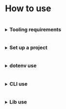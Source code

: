 # How to use

<details>
<summary><h3 style="display: inline-block">Tooling requirements</h3></summary>

The basic use requirements:
* [NodeJS version 18+](https://nodejs.org/)
* NPM
  > There appear to be dependency mapping issues with `Yarn` v1.x.x lock files, `Typescript` and `webpack`, and specific dependencies
  > using ES modules. If you do decide to use [Yarn](https://yarnpkg.com) use the latest version.
</details>

<details>
<summary><h3 style="display: inline-block">Set up a project</h3></summary>

`weldable` makes assumptions on project structure in order to be up and moving. Many of these assumptions can be
overridden, or ignored, to fit your own preferences.

Assumptions `weldable` presets...
- `src` project directory, `Your project -> src -> your work`
- `index.(js|mjs|cjs|jsx|ts|mts|cts|tsx)` application prefix and possible extensions located in `src`, `Your project -> src -> index.(js|mjs|cjs|jsx|ts|mts|cts|tsx)` 
- `dist` directory for webpack bundle output, `Your project -> dist`
- `localhost` host name
- `port` default of `3000`

> To alter these presets see [`dotenv`](#dotenv-use) use.

#### Basic setup
> All setup directions are based on a MacOS experience. If Linux, or Windows, is used and
you feel the directions could be updated please open a pull request to update documentation.

**For those with experience**, to get up and running quickly...

1. Confirm you installed the correct version of [NodeJS](https://nodejs.org)
1. Confirm you added `weldable` as a `dependency` to your project
1. Make sure you have a `src` directory with at least an `index.(js|ts)`
1. Create NPM scripts that reference the `weldable` CLI
   ```
   "scripts": {
    "build": "weldable",
    "start": "weldable -e development"
   },
   ```
1. Run the NPM scripts and that's it, customize away!

**And for those with less experience**, directions for all...

1. Confirm you installed the correct version of [NodeJS](https://nodejs.org/). The current minimum NodeJS version is noted on the main [README.md](./README.md)
1. Create a new directory, open your terminal and change directories into it
   ```
   $ cd ./[new_directory]
   ```
1. Create your `package.json` file. You can use the terminal to initialize the project, you'll be asked questions (there are defaults, just hit enter or fill them out)...
   ```
   $ npm init
   ```
1. After creating `package.json`. Add `weldable` as a `devDependency` via the terminal
   ```
   $ npm i weldable --save-dev
   ```
1. Next, add a `src` directory to your new directory, like `new_directory -> src`
1. Next, add an `index.js` file to `src`, like `new_directory -> src -> index.js`
1. Add the following contents to `index.js`
   ```
   const body = document.querySelector('BODY');
   const div = document.createElement('div');
   div.innerText = `hello world`;
   body.appendChild(div);
   ```
1. To get everything running, we need to add some NPM scripts inside the `package.json` `scripts` section
   ```
   "scripts": {
    "build": "weldable",
    "start": "weldable -e development"
   },
   ```
1. Next, in the terminal, lets run the development mode.
   ```
   $ npm start
   ```
   > If everything is working correctly you should see messaging telling you where files are running.
   >
   > If everything did NOT work, you may receive messaging from `weldable`, or `webpack`, explaining what the issue is.
   > If you receive no error messaging a standard practice is to reconfirm you have the correct tooling installed and walk
   > back through the previous steps.
1. Finally, in the terminal, we'll create our bundle
   ```
   $ npm run build
   ```
   > If everything is working correctly you should see messaging telling you basic bundle stats and a successful completion message.
   > You can access your bundle under the `dist` directory.
   >
   > If things are NOT working, `weldable` and `webpack` should provide messaging to help you
   > debug why your bundle isn't being compiled 

#### Set up a JS framework, like React
At its most basic `weldable` does not work out of the box with frameworks, like React, unless a loader we've included happens to support 
said framework, such as `ts-loader` and `React`.

What that means is you may have to modify and use your own webpack configuration loader.

**Set up a React project with `ts-loader`**

1. Confirm you installed the correct version of [NodeJS](https://nodejs.org)
1. Confirm you added [`weldable`](https://www.npmjs.com/package/weldable) as a `dependency` to your project
1. Confirm you added [`react`](https://www.npmjs.com/package/react) and [`react-dom`](https://www.npmjs.com/package/react-dom) as `dependencies` for your project
1. Create a basic `tsconfig.json` in the root of your project directory with the following content. After everything is working modify as needed.
   ```
     {
       "compilerOptions": {
         "allowJs": true,
         "allowSyntheticDefaultImports": true,
         "jsx": "react",
         "module": "esnext",
         "moduleResolution": "node"
       }
     }
   ```

1. Make sure you have a `src` directory with at least an `index.tsx`, and the following content.
   ```
     import React from 'react';
     import { createRoot } from 'react-dom/client';

     const body = document.querySelector('BODY');
     const div = document.createElement('div');
     body?.appendChild(div);
   
     const App = () => <>hello world</>; 
   
     const root = createRoot(div);
     root.render(<App />);
    
   ```
1. Create NPM scripts that reference the `weldable` CLI
   ```
     "scripts": {
      "build": "weldable -l ts",
      "start": "weldable -e development -l ts"
     }
   ```
1. Run the NPM scripts and that's it. You should see `hello world`, when you run `$ npm start`, displayed in a browser window.
   > If the browser failed to open you can find the content at http://localhost:3000/


**Set up a React project with `babel-loader`**

1. Confirm you installed the correct version of [NodeJS](https://nodejs.org)
1. Confirm you added [`weldable`](https://www.npmjs.com/package/weldable) as a `dependency` to your project
1. Confirm you added [`react`](https://www.npmjs.com/package/react) and [`react-dom`](https://www.npmjs.com/package/react-dom) as `dependencies` for your project
1. Create a basic `babel.config.js` file with the following content
   ```
     module.exports = {};
   ```
1. Create a basic `webpack.config.js` in the root of your project directory with the following content. After everything working modify as needed.
   ```
     const { babelLoaderResolve, babelPresetEnvResolve, babelPresetReactResolve } = require('weldable/lib/packages');

     module.exports = ({ SRC_DIR } = {}) => ({
       module: {
         rules: [
           {
             test: /\.(jsx|js)?$/,
             include: [SRC_DIR],
             use: [
               {
                 loader: babelLoaderResolve,
                 options: {
                   presets: [babelPresetEnvResolve, babelPresetReactResolve]
                 }
               }
             ]
           }
         ]
       }
     });
   ```

1. Make sure you have a `src` directory with at least an `index.js`, and the following content.
   ```
     import React from 'react';
     import { createRoot } from 'react-dom/client';

     const body = document.querySelector('BODY');
     const div = document.createElement('div');
     body?.appendChild(div);
   
     const App = () => <>hello world</>; 
   
     const root = createRoot(div);
     root.render(<App />);
    
   ```
1. Create NPM scripts that reference the `weldable` CLI
   ```
     "scripts": {
      "build": "weldable -x ./webpack.config.js",
      "start": "weldable -e development -x ./webpack.config.js"
     }
   ```
1. Run the NPM scripts and that's it. You should see `hello world`, when you run `$ npm start`, displayed in a browser window.
   > If the browser failed to open you can find the content at http://localhost:3000/

</details>

<details>
<summary><h3 style="display: inline-block">dotenv use</h3></summary>

`weldable` makes use of dotenv parameters for aspects of webpack configuration overrides.
> Instead of dotenv files you can choose to export parameters via the terminal

#### dotenv via terminal
Using the terminal to handle dotenv parameters
Set a parameter
```shell
export YOUR_DOTENV_PARAM="lorem ipsum"; echo $YOUR_DOTENV_PARAM
```
Unset a parameter
```shell
unset YOUR_DOTENV_PARAM; echo $YOUR_DOTENV_PARAM
```

#### dotenv via files
dotenv files are structured to cascade, similar to stylesheets. Each additional dotenv file builds settings from a root `.env` file.

```
 .env = base dotenv file settings
 .env.local = local settings overrides that enhance the base .env settings
 .env -> .env.development = development settings that enhances the base .env settings
 .env -> .env.development.local = local run development settings that enhances the base .env and .env.development settings
 .env -> .env.production = build modifications associated with all environments
 .env -> .env.production.local = local run build modifications that enhance the base .env and .env.production settings
```

In certain instances it is encouraged that you `.gitignore` all dotenv files since they can contain application settings.
For this framework, however, we encourage application settings being applied to `.env*.local` files and adding 2 entries
to your project's `.gitignore`

```
!.env
.env*.local
```

This allows you to have both local settings that are NOT checked in, and settings that are.

**Available dotenv parameters**

`weldable` makes use of exposed dotenv parameters to handle webpack configuration settings...

| dotenv parameter               | definition                                                                                                                                                                                                                                                                                                                                                                   | default value |
|--------------------------------|------------------------------------------------------------------------------------------------------------------------------------------------------------------------------------------------------------------------------------------------------------------------------------------------------------------------------------------------------------------------------|---------------|
| RELATIVE_DIRNAME (*read only*) | A dynamically build populated string reference for the root context path                                                                                                                                                                                                                                                                                                     |               |
| APP_INDEX_PREFIX               | A static string for the webpack application entry file `[APP_INDEX_PREFIX].[ext]`                                                                                                                                                                                                                                                                                            | index         |
| DIST_DIR                       | A static string for the webpack build output directory                                                                                                                                                                                                                                                                                                                       | ./dist        |
| HOST                           | A static string for the webpack dev server host                                                                                                                                                                                                                                                                                                                              | localhost     |
| HTML_INDEX_DIR                 | A static string referencing what directory your `index.html` file is located. If there is no `index.html`, webpack is nice, it'll create one for you.                                                                                                                                                                                                                        | ./src         |
| NODE_ENV                       |                                                                                                                                                                                                                                                                                                                                                                              |               |
| PORT                           | A static number for the webpack dev server port                                                                                                                                                                                                                                                                                                                              | 3000          |
| OPEN_PATH                      | A static string for the webpack dev server browser open path                                                                                                                                                                                                                                                                                                                 |               |
| PUBLIC_PATH                    | A static string for the webpack output base expected path of your application. **Tip: This parameter can cause `webpack` to reference an incorrect path, specifically for static assets and your bundle output, resulting in `404`s and hair-pulling during development, see [`webpack` docs for more info](https://webpack.js.org/configuration/output/#outputpublicpath)** | /             |
| PUBLIC_URL                     | A static string alias for PUBLIC_PATH                                                                                                                                                                                                                                                                                                                                        | /             |
| SRC_DIR                        | A static string for application source directory                                                                                                                                                                                                                                                                                                                             | ./src         |
| STATIC_DIR                     | A static string associated with the directory containing static build assets. We've generally used this directory for files included directly in `index.html`, and resources included with XHR. **Warning: importing, or requiring, assets from this directory to within the `SRC_DIR` WILL cause webpack to attempt bundling the asset along with copying it!**             |               |
| UI_NAME                        | A static string title for `index.html`. `index.html` being a file you, or webpack, creates within the STATIC_DIR                                                                                                                                                                                                                                                             |               |

> Technically all dotenv parameters are strings. When consuming them it is important to cast them accordingly.
</details>

<details>
<summary><h3 style="display: inline-block">CLI use</h3></summary>

Basic CLI functionality can also be viewed under a simple terminal command
```shell
$ weldable -h
```

#### Options
| CLI OPTION     | DESCRIPTION                                                                                                                                                                                                                                         | CHOICES                                                                         | DEFAULT      |
|----------------|-----------------------------------------------------------------------------------------------------------------------------------------------------------------------------------------------------------------------------------------------------|---------------------------------------------------------------------------------|--------------|
| -e, --env      | Use a default configuration type if NODE_ENV is not set to the available choices of "development" and "production"                                                                                                                                  | development, production                                                         | production   |
| -l, --loader   | Preprocess loader, use the classic JS (babel-loader), TS (ts-loader), or "none" to use webpack defaults, or a different loader.                                                                                                                     | js, ts, none                                                                    | js           |
| -s, --stats    | Stats output level for NodeJS API                                                                                                                                                                                                                   | errors-only, errors-warnings, minimal, none, normal, verbose, detailed, summary | normal       |
| --statsFile    | Output JSON webpack bundle stats for use with "webpack-bundle-analyzer". Use the default or enter a relative path and filename                                                                                                                      |                                                                                 | ./stats.json |
| --tsconfig     | Generate a base tsconfig from one of the available NPM @tsconfig/[base]. An existing tsconfig.json will override this option, see "tsconfig-opt". This option can be run without running webpack.                                                   | create-react-app, node18, node20, react-native, recommended, strictest          |              |
| --tsconfig-opt | Regenerate or merge a tsconfig. Useful if a tsconfig already exists. Requires the use of "tsconfig" option                                                                                                                                          | merge, regen                                                                    | regen        |
| -x, --extend   | Extend, or override, the default configs with your own relative path webpack configs using webpack merge. Configuration can be a callback that returns a webpack config object, available dotenv parameters are returned as the callback parameter. |                                                                                 |              |
| -h, --help     |                                                                                                                                                                                                                                                     |                                                                                 |              |
| -v, --version  |                                                                                                                                                                                                                                                     |                                                                                 |              |

#### Use the CLI with NPM scripts
CLI usage can be placed under NPM scripts

A basic development start, and production build, using your own scripts

   ```js
   "scripts": {
     "start": "weldable -e development",
     "build": "weldable"
   }
   ```

A development start, and production build, using your own webpack configurations merged with the defaults.

   ```js
   "scripts": {
     "start": "weldable -e development -x ./webpack.yourCustomBuild.js -x ./webpack.developmentBuild.js",
     "build": "weldable -x ./webpack.yourCustomBuild.js -x ./webpack.productionBuild.js"
   }
   ```
</details>

<details>
<summary><h3 style="display: inline-block">Lib use</h3></summary>

The `lib` aspect of `weldable` is exported as CommonJS and is intended to be run as part of your build process without the need to install many additional packages.

Two primary things are exposed through `weldable`...
- packages, such as `webpack-merge`
- and `weldable` "helper" functions

Example use within build files...
```
const { dotenv } = require('weldable');

const dotenvFunc = dotenv.[FUNC];
```

#### Exposed packages
See our [package.json](./package.json) `dependencies` for exposed packages.

You can also use the `weldable` namespace, or you can always call the package directly...
```
const packages = require('weldable/lib/packages');

const aPackage = packages.[PACKAGE_NAME];
```

**Heads up**
- Packages is kept separated from `weldable` functions due to ES module loading. Certain packages do but others don't provide modules which can cause issues with tooling, such as `Jest`.
- Every package has 2 exported aspects, the `required` package and a `require.resolve`
- We do not provide package use documentation. For package use review associated package.
- All packages retain their respective license. It is your responsibility to use said packages accordingly.

> The `weldable` lib bundles a [`txt` resource](./lib/packagesLicenses.txt) containing available license materials.

| PACKAGES                        | EXPOSED NAME                                                    |
|---------------------------------|-----------------------------------------------------------------|
| @babel/core                     | babelCore, babelCoreResolve                                     |
| @babel/plugin-transform-runtime | babelPluginTransformRuntime, babelPluginTransformRuntimeResolve |
| @babel/preset-env               | babelPresetEnv, babelPresetEnvResolve                           |
| @babel/preset-react             | babelPresetReact, babelPresetReactResolve                       |
| @tsconfig/create-react-app      | N/A                                                             |
| @tsconfig/node18                | N/A                                                             |
| @tsconfig/node20                | N/A                                                             |
| @tsconfig/react-native          | N/A                                                             |
| @tsconfig/recommended           | N/A                                                             |
| @tsconfig/strictest             | N/A                                                             |
| babel-loader                    | babelLoader, babelLoaderResolve                                 |
| copy-webpack-plugin             | CopyWebpackPlugin, CopyWebpackPluginResolve                     |
| css-loader                      | cssLoader, cssLoaderResolve                                     |
| css-minimizer-webpack-plugin    | CssMinimizerWebpackPlugin, CssMinimizerWebpackPluginResolve     |
| dotenv                          | dotenv, dotenvResolve                                           |
| dotenv-expand                   | dotenvExpand, dotenvExpandResolve                               |
| dotenv-webpack                  | dotenvWebpack, dotenvWebpackResolve                             |
| eslint-webpack-plugin           | EslintWebpackPlugin, EslintWebpackPluginResolve                 |
| html-replace-webpack-plugin     | htmlReplaceWebpackPlugin, htmlReplaceWebpackPluginResolve       |
| html-webpack-plugin             | HtmlWebpackPlugin, HtmlWebpackPluginResolve                     |
| less                            | less, lessResolve                                               | 
| less-loader                     | lessLoader, lessLoaderResolve                                   |
| mini-css-extract-plugin         | MiniCssExtractPlugin, MiniCssExtractPluginResolve               |
| mini-svg-data-uri               | miniSvgDataUri, miniSvgDataUriResolve                           |
| rimraf                          | rimraf, rimrafResolve                                           |
| sass                            | sass, sassResolve                                               |
| sass-loader                     | sassLoader, sassLoaderResolve                                   |
| style-loader                    | styleLoader, styleLoaderResolve                                 |
| terser-webpack-plugin           | TerserWebpackPlugin, TerserWebpackPluginResolve                 |
| ts-loader                       | tsLoader, tsLoaderResolve                                       |
| tsconfig-paths-webpack-plugin   | tsconfigPathsWebpackPlugin, tsconfigPathsWebpackPluginResolve   |
| tslib                           | tslib, tslibResolve                                             |
| typescript                      | typescript, typescriptResolve                                   |
| webpack                         | webpack, webpackResolve                                         |
| webpack-bundle-analyzer         | webpackBundleAnalyzer, webpackBundleAnalyzerResolve             |
| webpack-cli                     | WebpackCli, WebpackCliResolve                                   |
| webpack-dev-server              | WebpackDevServer, WebpackDevServerResolve                       |
| webpack-merge                   | webpackMerge, webpackMergeResolve                               |

An example webpack config rules loader using the provided `require.resolve`...
```
const { cssLoaderResolve, MiniCssExtractPlugin, sassLoaderResolve } = require('weldable/lib/packages');

module.exports = ({ SRC_DIR } = {}) => ({
  module: {
    rules: [
      {
        test: /\.(sa|sc)ss$/i,
        use: [MiniCssExtractPlugin.loader, cssLoaderResolve, sassLoaderResolve]
      }
    ]
  }
});
```


#### Exposed weldable functions

`weldable` exposes limited helper functions

You can access the functions like so...
```
const { dotenv } = require('weldable');

const dotenvFunc = dotenv.[FUNC];
```

| HELPER                                                                                               | EXPOSED NAME                         | DESCRIPTION                                                                                                                                                                     |
|------------------------------------------------------------------------------------------------------|--------------------------------------|---------------------------------------------------------------------------------------------------------------------------------------------------------------------------------|
| [dotenv](./src/README.md#module_dotenv)                                                              | dotenv                               | An object group of helper functions designed to consume dotenv files. Useful for implementing your own dotenv parameters used during testing, or for a standalone webpack build |
| [dotenv.setupDotenvFilesForEnv](./src/README.md#module_dotenv..setupDotenvFilesForEnv)               | dotenv.setupDotenvFilesForEnv        | A function for use with non-webpack configurations. Access local and specific dotenv file parameters. Failed or missing parameters return an empty string.                      |
| [dotenv.setupWebpackDotenvFilesForEnv](./src/README.md#module_dotenv..setupWebpackDotenvFilesForEnv) | dotenv.setupWebpackDotenvFilesForEnv | A function for use with webpack configurations. Set multiple webpack dotenv file parameters during configuration and build.                                                     |

**Examples**

Example usage with Jest, `setupTests.js`. This will allow the use of `.env.test` and `.env.test.local` files.
```
/**
 * Set dotenv params for use during testing.
 */
setupDotenvFilesForEnv({ env: 'test' });
```

Example usage with a webpack build configuration. The associated dotenv files would be
- `.env`
- `.env.local`
- `.env.loremIpsum`
- `.env.loremIpsum.local`

```
const { dotenv } = require('weldable');
const { setupDotenvFilesForEnv, setupWebpackDotenvFilesForEnv } = dotenv;

process.env.NODE_ENV='development';

const {
  RELATIVE_DIRNAME,
  DIST_DIR
  HOST
  NODE_ENV
  PORT
  OPEN_PATH
  PUBLIC_PATH
  PUBLIC_URL
  SRC_DIR
  STATIC_DIR
} = setupDotenvFilesForEnv({
  env: 'loremIpsum',
  relativePath: process.cwd()
});

const webpackProduction = {
...
  plugins: [
    ...setupWebpackDotenvFilesForEnv({
      directory: RELATIVE_DIRNAME,
      env: NODE_ENV
    }),
...
};
``` 

> `setupDotenvFilesForEnv` falls back to creating a NODE_ENV parameter if one is not already set. It is
> recommended if you decide to use webpack and a non-standard env beyond `development` or `production` you
> also export a NODE_ENV=development or NODE_ENV=production to avoid issues.

</details>

